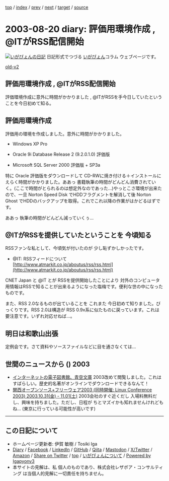 [top](../index.html) 
 / [index](index.html) 
 / [prev](ig030819.html) 
 / [next](ig030822.html) 
 / [target](https://www.igapyon.jp/igapyon/diary/2003/ig030820.html) 
 / [source](https://github.com/igapyon/diary/blob/master/2003/ig030820.src.md) 

2003-08-20 diary: 評価用環境作成 , @ITがRSS配信開始
=====================================================================================================
[![いがぴょんの日記](https://www.igapyon.jp/igapyon/diary/images/iga202308_64.jpg "いがぴょん")](https://www.igapyon.jp/igapyon/diary/memo/memoigapyon.html) 日記形式でつづる [いがぴょん](https://www.igapyon.jp/igapyon/diary/memo/memoigapyon.html)コラム ウェブページです。

[old-v2](ig030820-orig.html)

## 評価用環境作成 , @ITがRSS配信開始

評価環境作成に意外に時間がかかりました , @ITがRSSを手今日していたということを今日初めて知る。


## 評価用環境作成

評価用の環境を作成しました。意外に時間がかかりました。

* Windows XP Pro
  
* Oracle 9i Database Release 2 (9.2.0.1.0) 評価版
  
* Microsoft SQL Server 2000 評価版 + SP3a

特に Oracle 評価版をダウンロードして CD-RWに焼き付ける＋インストールにえらく時間がかかりました。ああっ 書籍執筆の時間がどんどん消費されていく。(ここで時間がとられるのは想定外なのであった…)やっとこさ環境が出来たので、一旦 Norton Speed Disk でHDDフラグメントを解消して後
Norton Ghost でHDDのバックアップを取得。これでこれ以降の作業がはかどるはずです。

ああっ 執筆の時間がどんどん減っていくぅ…

## @ITがRSSを提供していたということを 今頃知る

RSSファンな私として、今頃気が付いたのが 少し恥ずかしかったです。

* @IT: RSSフィードについて
  [http://www.atmarkit.co.jp/aboutus/rss/rss.html](http://www.atmarkit.co.jp/aboutus/rss/rss.html)

CNET Japan と @IT とが RSSを提供開始したことにより 対外のコンピュータ用情報はRSSで知ることが出来るようになった塩梅です。便利な世の中になったものです。

また、RSS 2.0なるものが出ていることを これまた 今日初めて知りました。びっくりです。RSS
2.0は構造が RSS 0.9x系に似たものに戻っています。これは要注意です。いずれ対応せねば…。

## 明日は和歌山出張

定例会です。さて資料やソースファイルなどに目を通さなくては…

## 世間のニュースから () 2003

* [インターネットの電子図書館、青空文庫](http://www.aozora.gr.jp/)  2003改めて閲覧しました。これはすばらしい。歴史的名著がオンラインでダウンロードできるなんて！
* [関西オープンソース+フリーウェア2003 (同時開催: Linux Conference 2003) 2003.10.31(金) - 11.01(土)](http://k-of.jp/pr-kof2003.html)  2003会社のすぐ近くだし 入場料無料だし、興味を持ちました。ただし、日程が ちとマズイかも知れませんけれどもね… (東京に行っている可能性が高いです)


----------------------------------------------------------------------------------------------------

## この日記について

* ホームページ更新者: 伊賀 敏樹 / Tosiki Iga
* [Diary](https://www.igapyon.jp/igapyon/diary/) / [Facebook](https://www.facebook.com/igapyon) / [LinkedIn](https://www.linkedin.com/in/toshikiiga) / [GitHub](https://github.com/igapyon) / [Qiita](https://qiita.com/igapyon) / [Mastodon](https://social.vivaldi.net/@igapyon) / [X/Twitter](https://twitter.com/ToshikiIga) / [Amazon](https://www.amazon.co.jp/%E4%BC%8A%E8%B3%80-%E6%95%8F%E6%A8%B9/e/B004LTQWCQ) / 
[Share on Twitter](https://twitter.com/intent/tweet?hashtags=igapyon%2Cdiary%2C%E3%81%84%E3%81%8C%E3%81%B4%E3%82%87%E3%82%93&text=%E8%A9%95%E4%BE%A1%E7%94%A8%E7%92%B0%E5%A2%83%E4%BD%9C%E6%88%90+%2C+%40IT%E3%81%8CRSS%E9%85%8D%E4%BF%A1%E9%96%8B%E5%A7%8B&url=https%3A%2F%2Fwww.igapyon.jp%2Figapyon%2Fdiary%2F2003%2Fig030820.html) / [top](../index.html) / [いがぴょんについて](https://www.igapyon.jp/igapyon/diary/memo/memoigapyon.html) / [Powered by Igapyonv3](https://github.com/igapyon/igapyonv3)
* 本サイトの見解は、私 個人のものであり、株式会社レザボア・コンサルティング は当個人的見解に一切責任を持ちません。 
